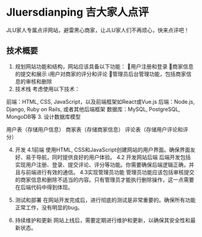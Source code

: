# Jluersdianping 吉大家人点评
JLU家人专属点评网站，避雷黑心商家，让JLU家人们不再烦心，快来点评吧！
## 技术概要
1. 规划网站功能和结构，网站应该具备以下功能：
   👱用户注册和登录
   📰商家信息的提交和展示
   ℹ️用户对商家的评分和评论
   🧔管理员后台管理功能，包括商家信息的审核和删除
3. 技术栈
考虑使用以下技术：

前端：HTML, CSS, JavaScript，以及前端框架如React或Vue.js
后端：Node.js, Django, Ruby on Rails, 或者其他后端框架
数据库：MySQL, PostgreSQL, MongoDB等
3. 设计数据库模型

用户表（存储用户信息）
商家表（存储商家信息）
评论表（存储用户评论和评分）

4. 开发
   4.1前端
   使用HTML, CSS和JavaScript创建网站的用户界面。确保界面友好、易于导航，同时提供良好的用户体验。
   4.2 开发网站后端
   后端开发包括实现用户注册、登录、提交评论、评分等功能。你需要确保后端逻辑正确，并且与前端进行有效的通信。
   4.3实现管理员功能
   管理员功能应该包括审核提交的商家信息和删除不适当的内容。只有管理员才能执行删除操作，这一点需要在后端代码中得到体现。

5. 测试和部署
在网站开发完成后，进行彻底的测试是非常重要的。确保所有功能正常工作，没有明显的bug。
6. 持续维护和更新
网站上线后，需要定期进行维护和更新，以确保其安全性和最新状态。
